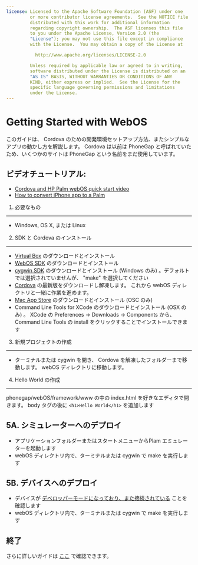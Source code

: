 ```yaml
---
license: Licensed to the Apache Software Foundation (ASF) under one
         or more contributor license agreements.  See the NOTICE file
         distributed with this work for additional information
         regarding copyright ownership.  The ASF licenses this file
         to you under the Apache License, Version 2.0 (the
         "License"); you may not use this file except in compliance
         with the License.  You may obtain a copy of the License at

           http://www.apache.org/licenses/LICENSE-2.0

         Unless required by applicable law or agreed to in writing,
         software distributed under the License is distributed on an
         "AS IS" BASIS, WITHOUT WARRANTIES OR CONDITIONS OF ANY
         KIND, either express or implied.  See the License for the
         specific language governing permissions and limitations
         under the License.
---
```


Getting Started with WebOS
==========================

このガイドは、 Cordova のための開発環境セットアップ方法、またシンプルなアプリの動かし方を解説します。 Cordova は以前は PhoneGap と呼ばれていたため、いくつかのサイトは PhoneGap という名前をまだ使用しています。

ビデオチュートリアル:
----------------

- [Cordova and HP Palm webOS quick start video](http://www.youtube.com/v/XEnAUbDRZfw?autoplay=1)
- [How to convert iPhone app to a Palm](http://www.youtube.com/v/wWoJfQw79XI?autoplay=1)


1. 必要なもの
---------------

- Windows, OS X, または Linux


2. SDK と Cordova のインストール
----------------------------

- [Virtual Box](http://www.virtualbox.org/) のダウンロードとインストール
- [WebOS SDK](http://developer.palm.com/index.php?option=com_content&view=article&layout=page&id=1788&Itemid=321/) のダウンロードとインストール
- [cygwin SDK](http://developer.palm.com/index.php?option=com_content&amp;view=article&amp;layout=page&amp;id=1788&amp;Itemid=321) のダウンロードとインストール (Windows のみ) 。デフォルトでは選択されていませんが、 "make" を選択してください
- [Cordova](http://phonegap.com/download) の最新版をダウンロードし解凍します。 これから webOS ディレクトリと一緒に作業を進めます。
- [Mac App Store](http://itunes.apple.com/ca/app/xcode/id497799835?mt=12) のダウンロードとインストール (OSC のみ)
- Command Line Tools for XCode のダウンロードとインストール (OSX のみ) 。 XCode の Preferences -> Downloads -> Components から、 Command Line Tools の install をクリックすることでインストールできます


3. 新規プロジェクトの作成
--------------------

- ターミナルまたは cygwin を開き、 Cordova を解凍したフォルダーまで移動します。 webOS ディレクトリに移動します。


4. Hello World の作成
--------------

phonegap/webOS/framework/www の中の index.html を好きなエディタで開きます。 body タグの後に `<h1>Hello World</h1>` を追加します


5A. シミュレーターへのデプロイ
-----------------------

- アプリケーションフォルダーまたはスタートメニューからPlam エミュレーターを起動します
- webOS ディレクトリ内で、ターミナルまたは cygwin で make を実行します


5B. デバイスへのデプロイ
--------------------

- デバイスが [デベロッパーモードになっており、また接続されている](http://developer.palm.com/index.php?option=com_content&amp;view=article&amp;id=1552&amp;Itemid=59#dev_mode) ことを確認します
- webOS ディレクトリ内で、ターミナルまたは cygwin で make を実行します


終了
-----

さらに詳しいガイドは [ここ](http://wiki.phonegap.com/w/page/16494781/Getting-Started-with-PhoneGap-webOS) で確認できます。

